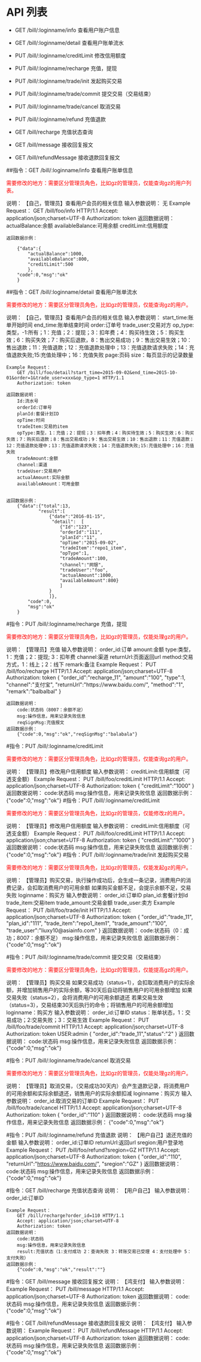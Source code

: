# API 列表
- GET /bill/:loginname/info 查看用户账户信息

- GET /bill/:loginname/detail 查看用户账单流水

- PUT /bill/:loginname/creditLimit 修改信用额度

- PUT /bill/:loginname/recharge 充值，提现

- PUT /bill/:loginname/trade/init 发起购买交易

- PUT /bill/:loginname/trade/commit 提交交易（交易结束）

- PUT /bill/:loginname/trade/cancel 取消交易

- PUT /bill/:loginname/refund 充值退款

- GET /bill/recharge 充值状态查询

- GET /bill/message 接收回复报文

- GET /bill/refundMessage 接收退款回复报文

##指令：GET /bill/:loginname/info 查看用户账单信息
<p style="color:red">需要修改的地方：需要区分管理员角色，比如gz的管理员，仅能查询gz的用户列表。</p>
	说明：
		【自己，管理员】查看用户会员的相关信息
	输入参数说明：
		无
	Example Request：
		GET /bill/foo/info HTTP/1.1 
		Accept: application/json;charset=UTF-8
		Authorization: token
	返回数据说明：
		actualBalance:余额
		availableBalance:可用余额
		creditLimit:信用额度

	返回数据示例：

		{"data":{
			"actualBalance":1000,
			"availableBalance":800,
			"creditLimit":500
			},
		"code":0,"msg":"ok"
		}
##指令：GET /bill/:loginname/detail 查看用户账单流水
<p style="color:red">需要修改的地方：需要区分管理员角色，比如gz的管理员，仅能查询gz的用户。</p>
	说明：
		【自己，管理员】查看用户会员的相关信息
	输入参数说明：
		start_time:账单开始时间
		end_time:账单结束时间
		order:订单号
		trade_user:交易对方
		op_type:类型，-1:所有；1：充值；2：提现；3：扣年费；4：购买待生效；5：购买生效；6：购买失效；7：购买后退款，8：售出交易成功；9：售出交易生效；10：售出退款；11：充值退款；12：充值退款处理中；13：充值退款请求失败；14：充值退款失败;15:充值处理中；16：充值失败
		page:页码
		size：每页显示的记录数量
		
	Example Request：
		GET /bill/foo/detail?start_time=2015-09-02&end_time=2015-10-01&order=1&trade_user=xxx&op_type=1 HTTP/1.1 
		Authorization: token
		
	返回数据说明：
		Id:流水号
		orderId:订单号
		planId:套餐计划ID
		opTime:时间
		tradeItem:交易的item
		opType:类型，1：充值；2：提现；3：扣年费；4：购买待生效；5：购买生效；6：购买失效；7：购买后退款；8：售出交易成功；9：售出交易生效；10：售出退款；11：充值退款；12：充值退款处理中；13：充值退款请求失败；14：充值退款失败;15:充值处理中；16：充值失败
		tradeAmount:金额
		channel:渠道
		tradeUser:交易用户
		actualAmount:实际金额
		availableAmount：可用金额
		
	
	返回数据示例：
		{"data":{"total":13,
		 		"result":[
					{"date":"2016-01-15",
					 "detail":	[
						{"Id":"123",
						"orderId":"111",
						"planId":"11",
						"opTime":"2015-09-02",
						"tradeItem":"repo1_item",
						"opType":1,
						"tradeAmount":100,
						"channel":"网银",
						"tradeUser":"foo",
						"actualAmount":1000,
						"availableAmount":800}
						]
					}
					]},
			"code":0,
			"msg":"ok"
		}

#指令：PUT /bill/:loginname/recharge 充值，提现
<p style="color:red">需要修改的地方：需要区分管理员角色，比如gz的管理员，仅能处理gz的用户。</p>
	说明：
		【管理员】充值
	输入参数说明：
		order_id:订单
		amount:金额
		type:类型，1：充值；2：提现; 3：扣年费
		channel:渠道
		returnUrl:页面返回url
		method:交易方式，1：线上；2：线下
		remark:备注
	Example Request：
		PUT /bill/foo/recharge HTTP/1.1 
		Accept: application/json;charset=UTF-8
		Authorization: token
		{
			"order_id":"recharge_11",
			"amount":"100",
			"type":1,
			"channel":"支付宝",
			"returnUrl":"https://www.baidu.com/",
			"method":"1",
			"remark":"balbalbal"		}

	返回数据说明：
		code:状态码（8007：余额不足）
		msg:操作信息，用来记录失败信息
		reqSignMsg:充值报文
	返回数据示例：
		{"code":0,"msg":"ok","reqSignMsg":"balabala"}
#指令：PUT /bill/:loginname/creditLimit
<p style="color:red">需要修改的地方：需要区分管理员角色，比如gz的管理员，仅能查询gz的用户。</p>
	说明：
		【管理员】修改用户信用额度
	输入参数说明：
		creditLimit:信用额度（可透支金额）
	Example Request：
		PUT /bill/foo/creditLimit HTTP/1.1 
		Accept: application/json;charset=UTF-8
		Authorization: token
		{
			"creditLimit":"1000"
		}
	返回数据说明：
		code:状态码
		msg:操作信息，用来记录失败信息
	返回数据示例：
		{"code":0,"msg":"ok"}
#指令：PUT /bill/:loginname/creditLimit
<p style="color:red">需要修改的地方：需要区分管理员角色，比如gz的管理员，仅能修改z的用户。</p>
	说明：
		【管理员】修改用户信用额度
	输入参数说明：
		creditLimit:信用额度（可透支金额）
	Example Request：
		PUT /bill/foo/creditLimit HTTP/1.1 
		Accept: application/json;charset=UTF-8
		Authorization: token
		{
			"creditLimit":"1000"
		}
	返回数据说明：
		code:状态码
		msg:操作信息，用来记录失败信息
	返回数据示例：
		{"code":0,"msg":"ok"}
#指令：PUT /bill/:loginname/trade/init 发起购买交易
<p style="color:red">需要修改的地方：需要区分管理员角色，比如gz的管理员，仅能发起gz的用户。</p>
	说明：
		【管理员】购买交易，执行操作成功后，会生成一条记录，消费用户的消费记录，会扣取消费用户的可用余额
				如果购买金额不足，会提示余额不足，交易失败
				loginname：购买方
	输入参数说明：
		order_id:订单ID
		plan_id:套餐计划Id
		trade_item:交易item
		trade_amount:交易金额
		trade_user:卖方
	Example Request：
		PUT /bill/foo/trade/init HTTP/1.1 
		Accept: application/json;charset=UTF-8
		Authorization: token
		{
			"order_id":"trade_11",
			"plan_id":"111",
			"trade_item":"repo1_item1",
			"trade_amount":"100",
			"trade_user":"liuxy10@asiainfo.com"
		}
	返回数据说明：
		code:状态码（0：成功；8007：余额不足）
		msg:操作信息，用来记录失败信息
	返回数据示例：
		{"code":0,"msg":"ok"}

#指令：PUT /bill/:loginname/trade/commit 提交交易（交易结束）
<p style="color:red">需要修改的地方：需要区分管理员角色，比如gz的管理员，仅能提高gz的用户。</p>
	说明：
		【管理员】购买交易
			   如果交易成功（status=1），会扣取消费用户的实际余额，并增加销售用户的实际余额，等30天后自动将销售用户的可用余额增加
			   如果交易失败（status=2），会将消费用户的可用余额退还
			   若果交易生效（status=3），交易结束30天后执行的命令；将销售用户的可用余额增加
			   loginname：购买方
	输入参数说明：
		order_id:订单ID
		status：账单状态，1：交易成功；2:交易失败；3：交易生效
	Example Request：
		PUT /bill/foo/trade/commit HTTP/1.1 
		Accept: application/json;charset=UTF-8
		Authorization: token
		USER:admin
		{
			"order_id":"trade_11","status":"2"
		}
	返回数据说明：
		code:状态码
		msg:操作信息，用来记录失败信息
	返回数据示例：
		{"code":0,"msg":"ok"}
		
#指令：PUT /bill/:loginname/trade/cancel 取消交易
<p style="color:red">需要修改的地方：需要区分管理员角色，比如gz的管理员，仅能处理gz的用户。</p>
	说明：
		【管理员】取消交易，（交易成功30天内）会产生退款记录，将消费用户的可用余额和实际余额退还，销售用户的实际余额扣减
			     loginname：购买方
	输入参数说明：
		order_id:取消交易的订单ID
	Example Request：
		PUT /bill/foo/trade/cancel HTTP/1.1 
		Accept: application/json;charset=UTF-8
		Authorization: token
		{
			"order_id":"110"
		}
	返回数据说明：
		code:状态码
		msg:操作信息，用来记录失败信息
	返回数据示例：
		{"code":0,"msg":"ok"}
		
#指令：PUT /bill/:loginname/refund 充值退款
	说明：
		【用户自己】退还充值的金额
	输入参数说明：
		order_id:订单ID
		returnUrl:返回url
		sregion:用户登录地
	Example Request：
		PUT /bill/foo/refund?sregion=GZ HTTP/1.1 
		Accept: application/json;charset=UTF-8
		Authorization: token
		{
			"order_id":"110",
			"returnUrl":"https://www.baidu.com/",
			"sregion":"GZ"
		}
	返回数据说明：
		code:状态码
		msg:操作信息，用来记录失败信息
	返回数据示例：
		{"code":0,"msg":"ok"}

		
#指令：GET /bill/recharge 充值状态查询
	说明：
		【用户自己】
	输入参数说明：
		order_id:订单ID
		
	Example Request：
		GET /bill/recharge?order_id=110 HTTP/1.1 
		Accept: application/json;charset=UTF-8
		Authorization: token
	返回数据说明：
		code:状态码
		msg:操作信息，用来记录失败信息
		result:充值状态（1:支付成功 2：查询失败 3：转账交易已受理 4：支付处理中 5：支付失败）
	返回数据示例：
		{"code":0,"msg":"ok","result":""}
		
#指令：GET /bill/message 接收回复报文
	说明：
		【鸿支付】
	输入参数说明：
	Example Request：
		PUT /bill/message HTTP/1.1 
		Accept: application/json;charset=UTF-8
		Authorization: token
	返回数据说明：
		code:状态码
		msg:操作信息，用来记录失败信息
	返回数据示例：
		{"code":0,"msg":"ok"}
		
#指令：GET /bill/refundMessage 接收退款回复报文
	说明：
		【鸿支付】
	输入参数说明：
	Example Request：
		PUT /bill/refundMessage HTTP/1.1 
		Accept: application/json;charset=UTF-8
		Authorization: token
	返回数据说明：
		code:状态码
		msg:操作信息，用来记录失败信息
	返回数据示例：
		{"code":0,"msg":"ok"}
